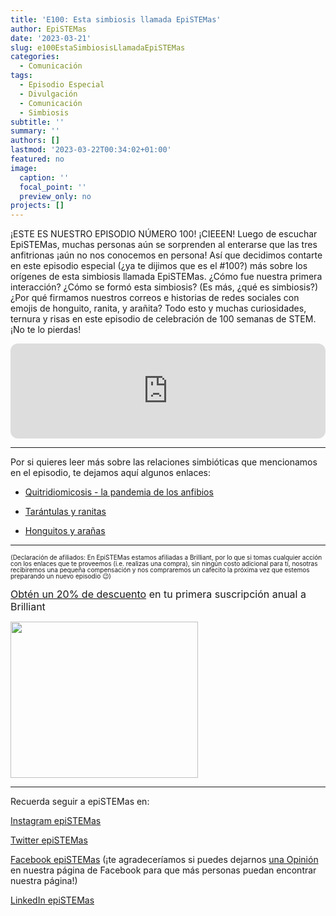 ```yaml
---
title: 'E100: Esta simbiosis llamada EpiSTEMas'
author: EpiSTEMas
date: '2023-03-21'
slug: e100EstaSimbiosisLlamadaEpiSTEMas
categories:
  - Comunicación
tags:
  - Episodio Especial
  - Divulgación
  - Comunicación
  - Simbiosis
subtitle: ''
summary: ''
authors: []
lastmod: '2023-03-22T00:34:02+01:00'
featured: no
image:
  caption: ''
  focal_point: ''
  preview_only: no
projects: []
---
```


¡ESTE ES NUESTRO EPISODIO NÚMERO 100! ¡CIEEEN! Luego de escuchar EpiSTEMas, muchas personas aún se sorprenden al enterarse que las tres anfitrionas ¡aún no nos conocemos en persona! Así que decidimos contarte en este episodio especial (¿ya te dijimos que es el #100?) más sobre los orígenes de esta simbiosis llamada EpiSTEMas. ¿Cómo fue nuestra primera interacción? ¿Cómo se formó esta simbiosis? (Es más, ¿qué es simbiosis?) ¿Por qué firmamos nuestros correos e historias de redes sociales con emojis de honguito, ranita, y arañita? Todo esto y muchas curiosidades, ternura y risas en este episodio de celebración de 100 semanas de STEM. ¡No te lo pierdas!

<iframe style="border-radius:12px" src="https://open.spotify.com/embed/episode/6zW9AN4mYatCoCiGtGTB59?utm_source=generator" width="100%" height="152" frameBorder="0" allowfullscreen="" allow="autoplay; clipboard-write; encrypted-media; fullscreen; picture-in-picture" loading="lazy"></iframe>

- - - - -

Por si quieres leer más sobre las relaciones simbióticas que mencionamos en el episodio, te dejamos aquí algunos enlaces:

- [Quitridiomicosis - la pandemia de los anfibios](https://www.frontiersin.org/articles/10.3389/fvets.2021.791237/full)

- [Tarántulas y ranitas](http://www.biosci.missouri.edu/cocroft/Publications/RBC%20pubs/1989%20Cocroft%20Biotropica.pdf)

- [Honguitos y arañas](https://www.elsevier.es/en-revista-revista-argentina-microbiologia-372-articulo-contribution-knowledge-pathogenic-fungi-spiders-S0325754116301250)

- - - - -

<font size = 1.5> <p style = "line-height:1"> 
(Declaración de afiliados: En EpiSTEMas estamos afiliadas a Brilliant, por lo que si tomas cualquier acción con los enlaces que te proveemos (i.e. realizas una compra), sin ningún costo adicional para tí, nosotras recibiremos una pequeña compensación y nos compraremos un cafecito la próxima vez que estemos preparando un nuevo episodio 😉) 
</font> </p>

<font size="3"> 

[Obtén un 20% de descuento](https://brilliant.sjv.io/c/2994553/1003358/12858?subId1=EpiSTEMas&u=http%3A%2F%2Fbrilliant.org%2Fimpactnetwork%2F) en tu primera suscripción anual a Brilliant </font>


<a href="https://brilliant.sjv.io/c/2994553/1003364/12858?subId1=epiSTEMas&u=http%3A%2F%2Fbrilliant.org%2Fimpactnetwork%2F%3Firclickid%3D%7Bclickid%7D%26utm_medium%3Daffiliates%26utm_campaign%3D%7Birpid%7D%26utm_source%3D%7Bmp_value1%7D%26utm_content%3D%7Btimestamp%7D_%7Biradtype%7D_%7Biradname%7D%26utm_term%3D%7Bmp_value2%7D" target="_top" id="1003364"><img src="//a.impactradius-go.com/display-ad/12858-1003364" border="0" alt="" width="300" height="250"/></a><img height="0" width="0" src="https://imp.pxf.io/i/2994553/1003364/12858?subId1=epiSTEMas" style="position:absolute;visibility:hidden;" border="1" />


- - - - -

Recuerda seguir a epiSTEMas en:

[Instagram epiSTEMas](https://www.instagram.com/epistemas/)  

[Twitter epiSTEMas](https://twitter.com/epiSTEMas_Pod)

[Facebook epiSTEMas](https://www.facebook.com/epiSTEMasPod) (¡te agradeceríamos si puedes dejarnos [una Opinión](https://www.facebook.com/epiSTEMasPod/reviews/) en nuestra página de Facebook para que más personas puedan encontrar nuestra página!)

[LinkedIn epiSTEMas](https://www.linkedin.com/company/epistemas-podcast/)

